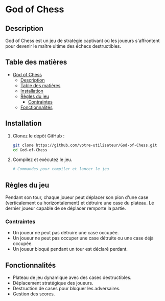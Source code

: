# God of Chess

## Description

God of Chess est un jeu de stratégie captivant où les joueurs s'affrontent pour devenir le maître ultime des échecs destructibles.

## Table des matières

- [God of Chess](#god-of-chess)
  - [Description](#description)
  - [Table des matières](#table-des-matières)
  - [Installation](#installation)
  - [Règles du jeu](#règles-du-jeu)
    - [Contraintes](#contraintes)
  - [Fonctionnalités](#fonctionnalités)

## Installation

1. Clonez le dépôt GitHub :

    ```bash
    git clone https://github.com/votre-utilisateur/God-of-Chess.git
    cd God-of-Chess
    ```

2. Compilez et exécutez le jeu.

    ```bash
    # Commandes pour compiler et lancer le jeu
    ```

## Règles du jeu

Pendant son tour, chaque joueur peut déplacer son pion d'une case (verticalement ou horizontalement) et détruire une case du plateau. Le dernier joueur capable de se déplacer remporte la partie.

### Contraintes

- Un joueur ne peut pas détruire une case occupée.
- Un joueur ne peut pas occuper une case détruite ou une case déjà occupée.
- Un joueur bloqué pendant un tour est déclaré perdant.

## Fonctionnalités

- Plateau de jeu dynamique avec des cases destructibles.
- Déplacement stratégique des joueurs.
- Destruction de cases pour bloquer les adversaires.
- Gestion des scores.



